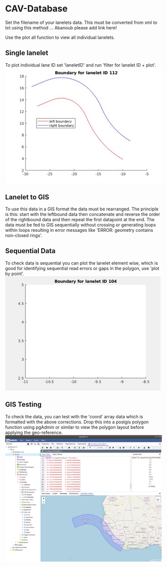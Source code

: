 # CAV-Database

Set the filename of your lanelets data. This must be converted from xml to txt using this method ... Abanoub please add link here!

Use the plot all function to view all individual lanelets. 
[](lanelet104a.jpg)

## Single lanelet
To plot individual lane ID set 'laneletID' and run 'filter for lanelet ID + plot'.
![](lanelet112.jpg)

## Lanelet to GIS
To use this data in a GIS format the data must be rearranged. The principle is this: start with the leftbound data then concatenate and reverse the order of the rightbound data and then repeat the first datapoint at the end. The data must be fed to GIS sequentially without crossing or generating loops within loops resulting in error messages like 'ERROR:  geometry contains non-closed rings'.

## Sequential Data
To check data is sequential you can plot the lanelet element wise, which is good for identifying sequential read errors or gaps in the polygon, use 'plot by point'.
![](lanelet_ani.gif)

## GIS Testing
To check the data, you can test with the 'coord' array data which is formatted with the above corrections. Drop this into a postgis polygon function using pgAdmin or similar to view the polygon layout before applying the geo-reference.
![](lanelet_raw.png)
